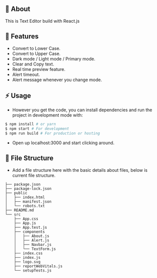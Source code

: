 ## :beginner: About

This is Text Editor build with React.js

## :page_facing_up: Features

-   Convert to Lower Case.
-   Convert to Upper Case.
-   Dark mode / Light mode / Primary mode.
-   Clear and Copy text.
-   Real time preview feature.
-   Alert timeout.
-   Alert message whenever you change mode.

## :zap: Usage

-   However you get the code, you can install dependencies and run the project in development mode with:

```bash
$ npm install # or yarn
$ npm start # For development
$ npm run build # For production or hosting
```

-   Open up localhost:3000 and start clicking around.

## :file_folder: File Structure

-   Add a file structure here with the basic details about files, below is current file structure.

```
├── package.json
├── package-lock.json
├── public
│   ├── index.html
│   ├── manifest.json
│   └── robots.txt
├── README.md
└── src
    ├── App.css
    ├── App.js
    ├── App.test.js
    ├── components
    │   ├── About.js
    │   ├── Alert.js
    │   ├── Navbar.js
    │   └── TextForm.js
    ├── index.css
    ├── index.js
    ├── logo.svg
    ├── reportWebVitals.js
    └── setupTests.js
```

